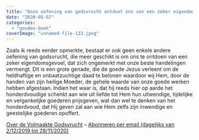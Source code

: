 ```yaml
---
title: "Deze oefening van godsvrucht ontdoet ons van een zeker eigendomsgevoel, dat zich ongemerkt met onze beste handelingen vermengt"
date: "2020-05-02"
categories: 
  - "gouden-boek"
coverImage: "unnamed-file-133.jpeg"
---
```


Zoals ik reeds eerder opmerkte, bestaat er ook geen enkele andere oefening van godsvrucht, die meer geschikt is om ons te ontdoen van een zeker eigendomsgevoel, dat zich ongemerkt met onze beste handelingen vermengt. Dit is een grote genade, die de goede Jezus verleent om de heldhaftige en onbaatzuchtige daad te belonen waardoor wij Hem, door de handen van zijn heilige Moeder, de gehele waarde van onze goede werken hebben afgestaan. Indien het waar is, dat hij reeds hier op aarde het honderdvoudige schenkt aan wie uit liefde tot Hem hun uitwendige, tijdelijke en vergankelijke goederen prijsgeven, wat dan wel te denken van het honderdvoud, dat Hij geven zal aan wie Hem zelfs zijn inwendige en geestelijke goederen opoffert.

[Over de Volmaakte Godsvrucht](/blog/een-jaar-lang-volmaakte-godsvrucht/) – [Abonneren per email (dagelijks van 2/12/2019 tot 28/11/2020)](http://eepurl.com/9RKvX)
